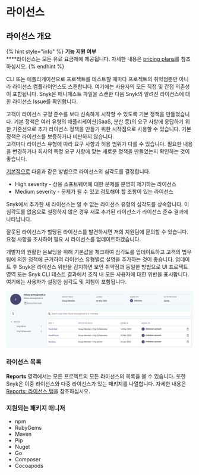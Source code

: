 # 라이선스

## 라이선스 개요

{% hint style="info" %}
**기능 지원 여부**\
****라이선스는 모든 유료 요금제에 제공됩니다. 자세한 내용은 [pricing plans](https://snyk.io/plans/)를 참조하십시오.
{% endhint %}

CLI 또는 애플리케이션으로 프로젝트를 테스트할 때마다 프로젝트의 취약점뿐만 아니라 라이선스 컴플라이언스도 스캔합니다. 여기에는 사용자의 모든 직접 및 간접 의존성이 포함됩니다. Snyk은 매니페스트 파일을 스캔한 다음 Snyk의 알려진 라이선스에 대한 라이선스 Issue를 확인합니다.

고객이 라이선스 규정 준수를 보다 신속하게 시작할 수 있도록 기본 정책을 만들었습니다. 기본 정책은 여러 유형의 애플리케이션(SaaS, 분산 등)의 요구 사항에 응답하기 위한 기준선으로 추가 라이선스 정책을 만들기 위한 시작점으로 사용할 수 있습니다. 기본 정책은 라이선스를 보증하거나 비판하지 않습니다.\
고객마다 라이선스 유형에 따라 요구 사항과 허용 범위가 다를 수 있습니다. 필요한 내용을 변경하거나 회사의 특정 요구 사항에 맞는 새로운 정책을 만들었는지 확인하는 것이 좋습니다.

[기본적으로](https://docs.snyk.io/fixing-and-prioritizing-issues/policies/shared-policies-overview) 다음과 같은 방법으로 라이선스의 심각도를 결정합니다.

* High severity - 상용 소프트웨어에 대한 문제를 분명히 제기하는 라이선스
* Medium severity - 문제가 될 수 있고 검토해야 할 조항이 있는 라이선스

Snyk에서 추가한 새 라이선스는 알 수 없는 라이선스 유형의 심각도를 상속합니다. 이 심각도를 없음으로 설정하지 않은 경우 새로 추가된 라이선스가 라이선스 준수 결과에 나타납니다.

잘못된 라이선스가 할당된 라이선스를 발견하시면 저희 지원팀에 문의할 수 있습니다. 요청 사항을 조사하여 필요 시 라이선스를 업데이트하겠습니다.

개발자의 원활한 온보딩을 위해 기본값을 체크하여 심각도를 업데이트하고 고객의 법무팀에 의한 정책에 근거하여 라이선스 유형별로 설명을 추가하는 것이 좋습니다. 업데이트 후 Snyk은 라이선스 위반을 감지하면 보안 취약점과 동일한 방법으로 UI 프로젝트 영역 또는 Snyk CLI 테스트 결과에서 조직 내 모든 사용자에 대한 위반을 표시합니다. 여기에는 사용자가 설정한 심각도 및 지침이 포함됩니다.

![](<../../../.gitbook/assets/image (2).png>)

### 라이선스 목록

**Reports** 영역에서는 모든 프로젝트의 모든 라이선스의 목록을 볼 수 있습니다. 또한 Snyk은 이중 라이선스와 다중 라이선스가 있는 패키지를 나열합니다. 자세한 내용은 [Reports: 라이선스 탭](reports-licenses-tab.md)을 참조하십시오.

### 지원되는 패키지 매니저

* npm
* RubyGems
* Maven
* Pip
* Nuget
* Go
* Composer
* Cocoapods
